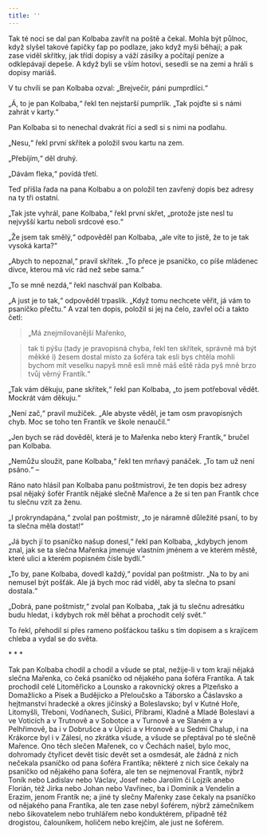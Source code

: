 ```yaml
---
title: ''
---
```


Tak té noci se dal pan Kolbaba zavřít na poště a čekal. Mohla být půlnoc, když slyšel takové ťapičky ťap po podlaze, jako když myši běhají; a pak zase viděl skřítky, jak třídí dopisy a váží zásilky a počítají peníze a odklepávají depeše. A když byli se vším hotovi, sesedli se na zemi a hráli s dopisy mariáš.

V tu chvíli se pan Kolbaba ozval: „Brejvečír, páni pumprdlíci.“

„Á, to je pan Kolbaba,“ řekl ten nejstarší pumprlík. „Tak pojďte si s námi zahrát v karty.“

Pan Kolbaba si to nenechal dvakrát říci a sedl si s nimi na podlahu.

„Nesu,“ řekl první skřítek a položil svou kartu na zem.

„Přebíjím,“ děl druhý.

„Dávám fleka,“ povídá třetí.

Teď přišla řada na pana Kolbabu a on položil ten zavřený dopis bez adresy na ty tři ostatní.

„Tak jste vyhrál, pane Kolbaba,“ řekl první skřet, „protože jste nesl tu nejvyšší kartu neboli srdcové eso.“

„Že jsem tak smělý,“ odpověděl pan Kolbaba, „ale víte to jistě, že to je tak vysoká karta?“

„Abych to nepoznal,“ pravil skřítek. „To přece je psaníčko, co píše mládenec dívce, kterou má víc rád než sebe sama.“

„To se mně nezdá,“ řekl naschvál pan Kolbaba.

„A just je to tak,“ odpověděl trpaslík. „Když tomu nechcete věřit, já vám to psaníčko přečtu.“ A vzal ten dopis, položil si jej na čelo, zavřel oči a takto četl:

> „Má znejmilovanější Mařenko,

> tak ti pýšu (tady je pravopisná chyba, řekl ten skřítek, správně má být měkké i) žesem dostal místo za šoféra tak esli bys chtěla mohli bychom mít veselku napyš mně esli mně máš eště ráda pyš mně brzo tvůj věrný Frantík.“

„Tak vám děkuju, pane skřítek,“ řekl pan Kolbaba, „to jsem potřeboval vědět. Mockrát vám děkuju.“

„Není zač,“ pravil mužíček. „Ale abyste věděl, je tam osm pravopisných chyb. Moc se toho ten Frantík ve škole nenaučil.“

„Jen bych se rád dověděl, která je to Mařenka nebo který Frantík,“ bručel pan Kolbaba.

„Nemůžu sloužit, pane Kolbaba,“ řekl ten mrňavý panáček. „To tam už není psáno.“ –

Ráno nato hlásil pan Kolbaba panu poštmistrovi, že ten dopis bez adresy psal nějaký šofér Frantík nějaké slečně Mařence a že si ten pan Frantík chce tu slečnu vzít za ženu.

„I prokryndapána,“ zvolal pan poštmistr, „to je náramně důležité psaní, to by ta slečna měla dostat!“

„Já bych jí to psaníčko našup donesl,“ řekl pan Kolbaba, „kdybych jenom znal, jak se ta slečna Mařenka jmenuje vlastním jménem a ve kterém městě, které ulici a kterém popisném čísle bydlí.“

„To by, pane Kolbaba, dovedl každý,“ povídal pan poštmistr. „Na to by ani nemusel být pošťák. Ale já bych moc rád viděl, aby ta slečna to psaní dostala.“

„Dobrá, pane poštmistr,“ zvolal pan Kolbaba, „tak já tu slečnu adresátku budu hledat, i kdybych rok měl běhat a prochodit celý svět.“

To řekl, přehodil si přes rameno pošťáckou tašku s tím dopisem a s krajícem chleba a vydal se do světa.

\* \* \*

Tak pan Kolbaba chodil a chodil a všude se ptal, nežije-li v tom kraji nějaká slečna Mařenka, co čeká psaníčko od nějakého pana šoféra Frantíka. A tak prochodil celé Litoměřicko a Lounsko a rakovnický okres a Plzeňsko a Domažlicko a Písek a Budějicko a Přeloučsko a Táborsko a Čáslavsko a hejtmanství hradecké a okres jičínský a Boleslavsko; byl v Kutné Hoře, Litomyšli, Třeboni, Vodňanech, Sušici, Příbrami, Kladně a Mladé Boleslavi a ve Voticích a v Trutnově a v Sobotce a v Turnově a ve Slaném a v Pelhřimově, ba i v Dobrušce a v Úpici a v Hronově a u Sedmi Chalup, i na Krákorce byl i v Zálesí, no zkrátka všude, a všude se přeptával po té slečně Mařence. Ono těch slečen Mařenek, co v Čechách našel, bylo moc, dohromady čtyřicet devět tisíc devět set a osmdesát, ale žádná z nich nečekala psaníčko od pana šoféra Frantíka; některé z nich sice čekaly na psaníčko od nějakého pana šoféra, ale ten se nejmenoval Frantík, nýbrž Toník nebo Ladislav nebo Václav, Josef nebo Jarolím či Lojzík anebo Florián, též Jirka nebo Johan nebo Vavřinec, ba i Dominik a Vendelín a Erazim, jenom Frantík ne; a jiné ty slečny Mařenky zase čekaly na psaníčko od nějakého pana Frantíka, ale ten zase nebyl šoférem, nýbrž zámečníkem nebo šikovatelem nebo truhlářem nebo konduktérem, případně též drogistou, čalouníkem, holičem nebo krejčím, ale just ne šoférem.
